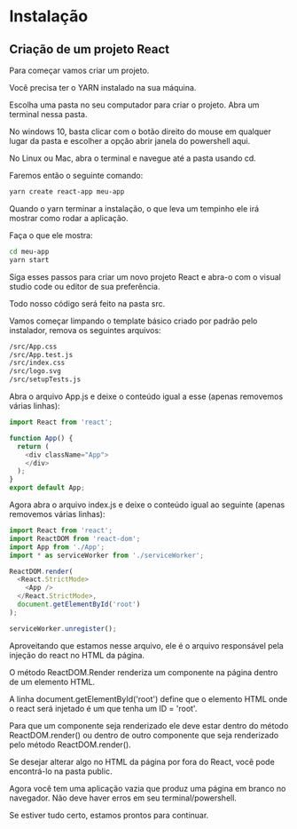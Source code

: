 # Instalação

## Criação de um projeto React

Para começar vamos criar um projeto.

Você precisa ter o YARN instalado na sua máquina.

Escolha uma pasta no seu computador para criar o projeto. Abra um terminal nessa pasta.

No windows 10, basta clicar com o botão direito do mouse em qualquer lugar da pasta e escolher a opção abrir janela do powershell aqui.

No Linux ou Mac, abra o terminal e navegue até a pasta usando cd.

Faremos então o seguinte comando:

```zsh
yarn create react-app meu-app
```

Quando o yarn terminar a instalação, o que leva um tempinho ele irá mostrar como rodar a aplicação.

Faça o que ele mostra:

```zsh
cd meu-app
yarn start
```

Siga esses passos para criar um novo projeto React e abra-o com o visual studio code ou editor de sua preferência.

Todo nosso código será feito na pasta src.

Vamos começar limpando o template básico criado por padrão pelo instalador, remova os seguintes arquivos:

```zsh
/src/App.css
/src/App.test.js
/src/index.css
/src/logo.svg
/src/setupTests.js
```

Abra o arquivo App.js e deixe o conteúdo igual a esse (apenas removemos várias linhas):

```js
import React from 'react';

function App() {
  return (
    <div className="App">
    </div>
  );
}
export default App;
```

Agora abra o arquivo index.js e deixe o conteúdo igual ao seguinte (apenas removemos várias linhas):

```js
import React from 'react';
import ReactDOM from 'react-dom';
import App from './App';
import * as serviceWorker from './serviceWorker';

ReactDOM.render(
  <React.StrictMode>
    <App />
  </React.StrictMode>,
  document.getElementById('root')
);

serviceWorker.unregister();
```

Aproveitando que estamos nesse arquivo, ele é o arquivo responsável pela injeção do react no HTML da página.

O método ReactDOM.Render renderiza um componente na página dentro de um elemento HTML.

A linha document.getElementById('root') define que o elemento HTML onde o react será injetado é um que tenha um ID = 'root'.

Para que um componente seja renderizado ele deve estar dentro do método ReactDOM.render() ou dentro de outro componente que seja renderizado pelo método ReactDOM.render().

Se desejar alterar algo no HTML da página por fora do React, você pode encontrá-lo na pasta public.

Agora você tem uma aplicação vazia que produz uma página em branco no navegador. Não deve haver erros em seu terminal/powershell.

Se estiver tudo certo, estamos prontos para continuar.